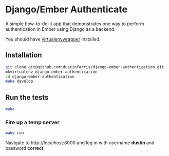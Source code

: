 # Django/Ember Authenticate

A simple how-to-do-it app that demonstrates one way to perform authentication
in Ember using Django as a backend.

You should have [virtualenvwrapper][] installed.

## Installation

```bash
git clone git@github.com:dustinfarris/django-ember-authentication.git
mkvirtualenv django-ember-authentication
cd django-ember-authentication
make develop
```

## Run the tests

```bash
make
```

### Fire up a temp server

```bash
make run
```

Navigate to http://localhost:8000 and log in with username **dustin** and password **correct**.


[virtualenvwrapper]: http://virtualenvwrapper.readthedocs.org/en/latest/